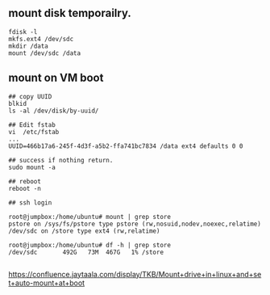 
## mount disk temporailry.
```
fdisk -l
mkfs.ext4 /dev/sdc
mkdir /data
mount /dev/sdc /data
```
## mount on VM boot
```
## copy UUID
blkid
ls -al /dev/disk/by-uuid/

## Edit fstab
vi  /etc/fstab
...
UUID=466b17a6-245f-4d3f-a5b2-ffa741bc7834 /data ext4 defaults 0 0

## success if nothing return.
sudo mount -a

## reboot 
reboot -n

## ssh login 

root@jumpbox:/home/ubuntu# mount | grep store
pstore on /sys/fs/pstore type pstore (rw,nosuid,nodev,noexec,relatime)
/dev/sdc on /store type ext4 (rw,relatime)

root@jumpbox:/home/ubuntu# df -h | grep store
/dev/sdc       492G   73M  467G   1% /store


```
https://confluence.jaytaala.com/display/TKB/Mount+drive+in+linux+and+set+auto-mount+at+boot
